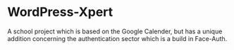 # WordPress-Xpert

A school project which is based on the Google Calender,
but has a unique addition concerning the authentication sector which is a build in Face-Auth.
